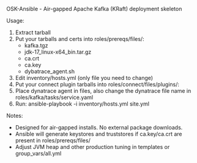 OSK-Ansible - Air-gapped Apache Kafka (KRaft) deployment skeleton

Usage:
1. Extract tarball
2. Put your tarballs and certs into roles/prereqs/files/:
   - kafka.tgz
   - jdk-17_linux-x64_bin.tar.gz
   - ca.crt
   - ca.key
   - dybatrace_agent.sh
3. Edit inventory/hosts.yml (only file you need to change)
4. Put your connect plugin tarballs into roles/connect/files/plugins/:
5. Place dynatrace agent in files, also change the dynatrace file name in roles/kafka/tasks/service.yaml
6. Run:
   ansible-playbook -i inventory/hosts.yml site.yml

Notes:
- Designed for air-gapped installs. No external package downloads.
- Ansible will generate keystores and truststores if ca.key/ca.crt are present in roles/prereqs/files/
- Adjust JVM heap and other production tuning in templates or group_vars/all.yml
